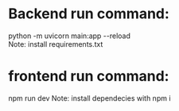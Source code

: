 # Backend run command:
python -m uvicorn main:app --reload        
Note: install requirements.txt

# frontend run command:
npm run dev
Note: install dependecies with npm i
